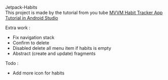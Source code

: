 Jetpack-Habits  
This project is made by the tutorial from you tube
[MVVM Habit Tracker App Tutorial in Android Studio](https://www.youtube.com/watch?v=xyzzokLRcCI&list=PL4KX3oEgJcfePcsnutail4YmQqH3pJp8f)  

Extra work : 

- Fix navigation stack
- Confirm to delete
- Disabled delete all menu item if habits is empty
- Abstract (create and update) fragments

Todo :

* Add more icon for habits
